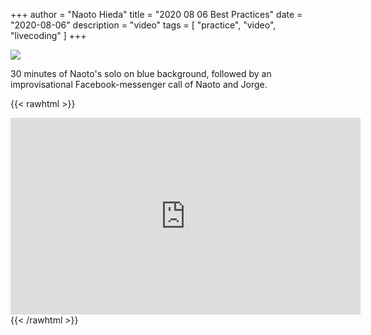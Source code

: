 +++
author = "Naoto Hieda"
title = "2020 08 06 Best Practices"
date = "2020-08-06"
description = "video"
tags = [ "practice", "video", "livecoding" ]
+++

![](/images/2020-08-06-best-practices.png)

30 minutes of Naoto's solo on blue background, followed by an improvisational Facebook-messenger call of Naoto and Jorge.

{{< rawhtml >}}
<div class="youtube-container">
<iframe class="youtube-video" width="560" height="315" src="https://www.youtube.com/embed/OD0p5QhAPNw" frameborder="0" allow="accelerometer; autoplay; encrypted-media; gyroscope; picture-in-picture" allowfullscreen></iframe>
</div>
{{< /rawhtml >}}

